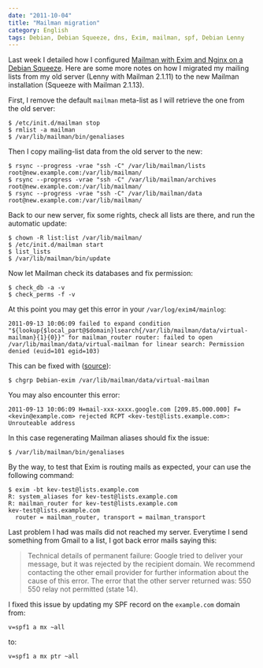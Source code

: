 ```yaml
---
date: "2011-10-04"
title: "Mailman migration"
category: English
tags: Debian, Debian Squeeze, dns, Exim, mailman, spf, Debian Lenny
---
```


Last week I detailed how I configured [Mailman with Exim and Nginx on a Debian Squeeze]({filename}/2011/setup-mailman-nginx-exim-debian-squeeze.md). Here are some more notes on how I migrated my mailing lists from my old server (Lenny with Mailman 2.1.11) to the new Mailman installation (Squeeze with Mailman 2.1.13).

First, I remove the default `mailman` meta-list as I will retrieve the one from the old server:

```shell-session
$ /etc/init.d/mailman stop
$ rmlist -a mailman
$ /var/lib/mailman/bin/genaliases
```

Then I copy mailing-list data from the old server to the new:

```shell-session
$ rsync --progress -vrae "ssh -C" /var/lib/mailman/lists    root@new.example.com:/var/lib/mailman/
$ rsync --progress -vrae "ssh -C" /var/lib/mailman/archives root@new.example.com:/var/lib/mailman/
$ rsync --progress -vrae "ssh -C" /var/lib/mailman/data     root@new.example.com:/var/lib/mailman/
```

Back to our new server, fix some rights, check all lists are there, and run the automatic update:

```shell-session
$ chown -R list:list /var/lib/mailman/
$ /etc/init.d/mailman start
$ list_lists
$ /var/lib/mailman/bin/update
```

Now let Mailman check its databases and fix permission:

```shell-session
$ check_db -a -v
$ check_perms -f -v
```

At this point you may get this error in your `/var/log/exim4/mainlog`:

```text
2011-09-13 10:06:09 failed to expand condition "${lookup{$local_part@$domain}lsearch{/var/lib/mailman/data/virtual-mailman}{1}{0}}" for mailman_router router: failed to open /var/lib/mailman/data/virtual-mailman for linear search: Permission denied (euid=101 egid=103)
```

This can be fixed with ([source](https://bugs.launchpad.net/ubuntu/+source/mailman/+bug/728879)):

```shell-session
$ chgrp Debian-exim /var/lib/mailman/data/virtual-mailman
```

You may also encounter this error:

```text
2011-09-13 10:06:09 H=mail-xxx-xxxx.google.com [209.85.000.000] F=<kevin@example.com> rejected RCPT <kev-test@lists.example.com>: Unrouteable address
```

In this case regenerating Mailman aliases should fix the issue:

```shell-session
$ /var/lib/mailman/bin/genaliases
```

By the way, to test that Exim is routing mails as expected, your can use the following command:

```shell-session
$ exim -bt kev-test@lists.example.com
R: system_aliases for kev-test@lists.example.com
R: mailman_router for kev-test@lists.example.com
kev-test@lists.example.com
  router = mailman_router, transport = mailman_transport
```

Last problem I had was mails did not reached my server. Everytime I send something from Gmail to a list, I got back error mails saying this:

> Technical details of permanent failure:
> Google tried to deliver your message, but it was rejected by the recipient domain. We recommend contacting the other email provider for further information about the cause of this error. The error that the other server returned was: 550 550 relay not permitted (state 14).

I fixed this issue by updating my SPF record on the `example.com` domain from:

```text
v=spf1 a mx ~all
```

to:

```text
v=spf1 a mx ptr ~all
```

